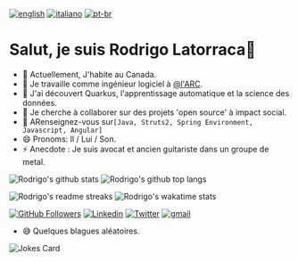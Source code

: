 [![english](https://img.shields.io/badge/Language-English-red)](https://github.com/rlatorraca/rlatorraca/blob/master/README.md)
[![italiano](https://img.shields.io/badge/Language-Italiano-brightgreen)](https://github.com/rlatorraca/rlatorraca/blob/master/README.it.md)
[![pt-br](https://img.shields.io/badge/Language-Portugu%C3%AAs-green)](https://github.com/rlatorraca/rlatorraca/blob/master/README.pt-br.md)

# Salut, je suis Rodrigo Latorraca👋
- :house_with_garden: Actuellement, J'habite au Canada.
- 🔭 Je travaille comme ingénieur logiciel à [@l'ARC](https://www.cra-arc.gc.ca/).
- 🌱 J'ai découvert Quarkus, l'apprentissage automatique et la science des données.
- 👯 Je cherche à collaborer sur des projets 'open source' à impact social.
- 💬 ARenseignez-vous sur`[Java, Struts2, Spring Environment, Javascript, Angular]` 
- 😄 Pronoms: Il / Lui / Son.
- ⚡ Anecdote : Je suis avocat et ancien guitariste dans un groupe de metal.


![Rodrigo's github stats](https://github-readme-stats.vercel.app/api?username=rlatorraca&theme=dracula&show_icons=true) 
![Rodrigo's github top langs](https://github-readme-stats.vercel.app/api/top-langs/?username=rlatorraca&theme=dracula&layout=compact&hide=jupyter%20notebook)

![Rodrigo's readme streaks](https://github-readme-streak-stats.herokuapp.com/?user=rlatorraca&theme=dracula&hide_border=false)
![Rodrigo's wakatime stats](https://github-readme-stats.vercel.app/api/wakatime?username=rlatorraca&theme=dracula&layout=compact=)



[![GitHub Followers](https://img.shields.io/github/followers/rlatorraca?style=flat&labelColor=0D0D0D&logo=Github&Color=white)](https://github.com/rlatorraca)
[![Linkedin](https://img.shields.io/badge/-LinkedIn-060606?style=flat&labelColor=0D0D0D&logo=Linkedin&Color=white)](https://www.linkedin.com/in/rodrigo-ls-pires/)
[![Twitter](https://img.shields.io/badge/-Twitter-060606?style=flat&labelColor=0D0D0D&logo=Twitter&Color=white)](https://twitter.com/)
[![gmail](https://img.shields.io/badge/Gmail-D14836?style=flat&logo=Gmail&logoColor=white)](mailto:rlatorraca@gmail.com)

- :sweat_smile: Quelques blagues aléatoires.

![Jokes Card](https://readme-jokes.vercel.app/api)
